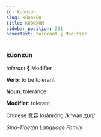 ```yaml
---
id: küonxün
slug: küonxün
title: KÜONXÜN
sidebar_position: 201
hoverText: tolerant § Modifier
---
```


### küonxün

*tolerant* **§** Modifier

**Verb**: to be tolerant

**Noun**: tolerance

**Modifier**: tolerant

Chinese 寬容 kuānróng /kʰwan.ʐʊŋ/

*Sino-Tibetan Language Family*